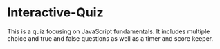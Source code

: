 # Interactive-Quiz
This is a quiz focusing on JavaScript fundamentals. It includes multiple choice and true and false questions as well as a timer and score keeper.

